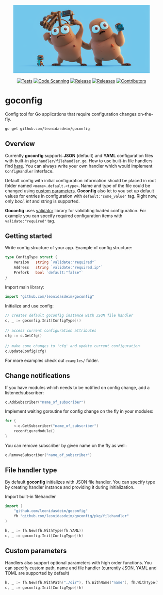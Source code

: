 <p align="center">
 <img src="assets/goconfig.png" width="450">
</p>

<div align="center">

  <a href="">![Tests](https://github.com/leonidasdeim/goconfig/actions/workflows/go.yml/badge.svg)</a>
  <a href="">![Code Scanning](https://github.com/leonidasdeim/goconfig/actions/workflows/codeql.yml/badge.svg)</a>
  <a href="">![Release](https://badgen.net/github/release/leonidasdeim/goconfig/)</a>
  <a href="">![Releases](https://badgen.net/github/releases/leonidasdeim/goconfig)</a>
  <a href="">![Contributors](https://badgen.net/github/contributors/leonidasdeim/goconfig)</a>
  
</div>

# goconfig

Config tool for Go applications that require configuration changes on-the-fly.

```bash
go get github.com/leonidasdeim/goconfig
```

## Overview

Currently **goconfig** supports **JSON** (default) and **YAML** configuration files with built-in `pkg/handler/filehandler.go`. How to use built-in file handlers find [here](#file-handler-type). You can always write your own handler which would implement `ConfigHandler` interface.

Default config with initial configuration information should be placed in root folder named `<name>.default.<type>`. Name and type of the file could be changed using [custom parameters](#custom-parameters). **Goconfig** also let to you set up default values for entries in configuration with `default:"some_value"` tag. Right now, only *bool*, *int* and *string* is supported.

**Goconfig** uses [validator](https://github.com/go-playground/validator) library for validating loaded configuration. For example you can specify required configuration items with `validate:"required"` tag.

## Getting started

Write config structure of your app. Example of config structure:

```go
type ConfigType struct {
    Version   string `validate:"required"`
    Address   string `validate:"required,ip"`
    Prefork   bool `default:"false"`
}
```

Import main library:

```go
import "github.com/leonidasdeim/goconfig"
```

Initialize and use config:

```go
// creates default goconfig instance with JSON file handler
c, _ := goconfig.Init[ConfigType]()

// access current configuration attributes
cfg := c.GetCfg()

// make some changes to 'cfg' and update current configuration
c.UpdateConfig(cfg)
```

For more examples check out `examples/` folder.

## Change notifications

If you have modules which needs to be notified on config change, add a listener/subscriber:

```go
c.AddSubscriber("name_of_subscriber")
```

Implement waiting goroutine for config change on the fly in your modules:

```go
for {
    <-c.GetSubscriber("name_of_subscriber")
    reconfigureModule()
}
```

You can remove subscriber by given name on the fly as well:

```go
c.RemoveSubscriber("name_of_subscriber")
```

## File handler type

By default **goconfig** initializes with JSON file handler. You can specify type by creating handler instance and providing it during initialization.

Import built-in filehandler
```go
import (
	"github.com/leonidasdeim/goconfig"
	fh "github.com/leonidasdeim/goconfig/pkg/filehandler"
)
```

```go
h, _ := fh.New(fh.WithType(fh.YAML))
c, _ := goconfig.Init[ConfigType](h)
```

## Custom parameters

Handlers also support optional parameters with high order functions.
You can specify custom path, name and file handler (currently JSON, YAML and TOML are supported by default)

```go
h, _ := fh.New(fh.WithPath("./dir"), fh.WithName("name"), fh.WithType(fh.JSON))
c, _ := goconfig.Init[ConfigType](h)
```
